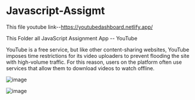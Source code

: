 # Javascript-Assigmt

This file  youtube link--https://youtubedashboard.netlify.app/

This Folder all JavaScript Assignment
App --  YouTube
 


YouTube is a free service, but like other content-sharing websites, YouTube imposes time restrictions for its video uploaders to prevent flooding the site with high-volume traffic. For this reason, users on the platform often use services that allow them to download videos to watch offline.


![image](https://user-images.githubusercontent.com/95843558/167844624-d0d89c85-6a1b-4d9f-9621-8f17d97bb26f.png)



















![image](https://user-images.githubusercontent.com/95843558/167844927-53c4d363-3321-4d3a-b8d8-38c100c889cc.png)










